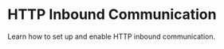 <!-- loiof80d28e87b524348b4100f879cdace55 -->

# HTTP Inbound Communication

Learn how to set up and enable HTTP inbound communication.

